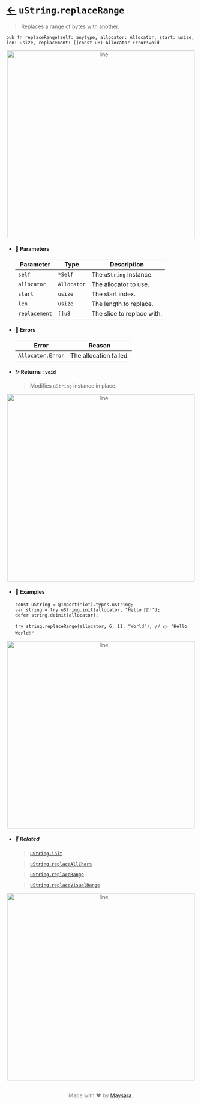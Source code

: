 # [←](../uString.md) `uString`.`replaceRange`

> Replaces a range of bytes with another.

```zig
pub fn replaceRange(self: anytype, allocator: Allocator, start: usize, len: usize, replacement: []const u8) Allocator.Error!void
```


<div align="center">
<img src="https://raw.githubusercontent.com/Super-ZIG/io/refs/heads/main/dist/img/md/line.png" alt="line" style="width:500px;"/>
</div>

- #### 🧩 Parameters

    | Parameter     | Type        | Description                |
    | ------------- | ----------- | -------------------------- |
    | `self`        | `*Self`     | The `uString` instance.    |
    | `allocator`   | `Allocator` | The allocator to use.      |
    | `start`       | `usize`     | The start index.           |
    | `len`         | `usize`     | The length to replace.     |
    | `replacement` | `[]u8`      | The slice to replace with. |

- #### 🚫 Errors

    | Error             | Reason                 |
    | ----------------- | ---------------------- |
    | `Allocator.Error` | The allocation failed. |

- #### ✨ Returns : `void`

    > Modifies `uString` instance in place.

<div align="center">
<img src="https://raw.githubusercontent.com/Super-ZIG/io/refs/heads/main/dist/img/md/line.png" alt="line" style="width:500px;"/>
</div>

- #### 🧪 Examples

    ```zig
    const uString = @import("io").types.uString;
    var string = try uString.init(allocator, "Hello 👨‍🏭!");
    defer string.deinit(allocator);
    ```

    ```zig
    try string.replaceRange(allocator, 6, 11, "World"); // 👉 "Hello World!"
    ```

<div align="center">
<img src="https://raw.githubusercontent.com/Super-ZIG/io/refs/heads/main/dist/img/md/line.png" alt="line" style="width:500px;"/>
</div>

- ##### 🔗 Related

  > [`uString.init`](./init.md)

  > [`uString.replaceAllChars`](./replaceAllChars.md)

  > [`uString.replaceRange`](./replaceRange.md)

  > [`uString.replaceVisualRange`](./replaceVisualRange.md)


<div align="center">
<img src="https://raw.githubusercontent.com/Super-ZIG/io/refs/heads/main/dist/img/md/line.png" alt="line" style="width:500px;"/>
</div>

<p align="center" style="color:grey;"><br />Made with ❤️ by <a href="http://github.com/maysara-elshewehy" target="blank">Maysara</a>.</p>